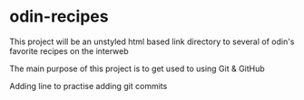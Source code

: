 # odin-recipes
This project will be an unstyled html based link directory to several of odin's favorite recipes on the interweb

The main purpose of this project is to get used to using Git & GitHub

Adding line to practise adding git commits